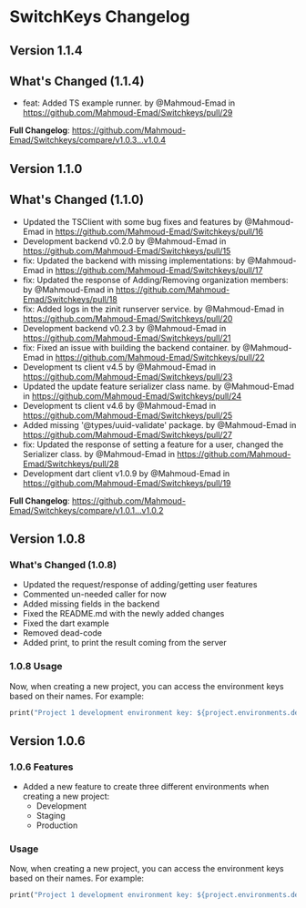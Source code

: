 # SwitchKeys Changelog

## Version 1.1.4

## What's Changed (1.1.4)

* feat: Added TS example runner. by @Mahmoud-Emad in <https://github.com/Mahmoud-Emad/Switchkeys/pull/29>

**Full Changelog**: <https://github.com/Mahmoud-Emad/Switchkeys/compare/v1.0.3...v1.0.4>

## Version 1.1.0

## What's Changed (1.1.0)

* Updated the TSClient with some bug fixes and features by @Mahmoud-Emad in <https://github.com/Mahmoud-Emad/Switchkeys/pull/16>
* Development backend v0.2.0 by @Mahmoud-Emad in <https://github.com/Mahmoud-Emad/Switchkeys/pull/15>
* fix: Updated the backend with missing implementations: by @Mahmoud-Emad in <https://github.com/Mahmoud-Emad/Switchkeys/pull/17>
* fix: Updated the response of Adding/Removing organization members: by @Mahmoud-Emad in <https://github.com/Mahmoud-Emad/Switchkeys/pull/18>
* fix: Added logs in the zinit runserver service. by @Mahmoud-Emad in <https://github.com/Mahmoud-Emad/Switchkeys/pull/20>
* Development backend v0.2.3 by @Mahmoud-Emad in <https://github.com/Mahmoud-Emad/Switchkeys/pull/21>
* fix: Fixed an issue with building the backend container. by @Mahmoud-Emad in <https://github.com/Mahmoud-Emad/Switchkeys/pull/22>
* Development ts client v4.5 by @Mahmoud-Emad in <https://github.com/Mahmoud-Emad/Switchkeys/pull/23>
* Updated the update feature serializer class name. by @Mahmoud-Emad in <https://github.com/Mahmoud-Emad/Switchkeys/pull/24>
* Development ts client v4.6 by @Mahmoud-Emad in <https://github.com/Mahmoud-Emad/Switchkeys/pull/25>
* Added missing '@types/uuid-validate' package. by @Mahmoud-Emad in <https://github.com/Mahmoud-Emad/Switchkeys/pull/27>
* fix: Updated the response of setting a feature for a user, changed the Serializer class. by @Mahmoud-Emad in <https://github.com/Mahmoud-Emad/Switchkeys/pull/28>
* Development dart client v1.0.9 by @Mahmoud-Emad in <https://github.com/Mahmoud-Emad/Switchkeys/pull/19>

**Full Changelog**: <https://github.com/Mahmoud-Emad/Switchkeys/compare/v1.0.1...v1.0.2>

## Version 1.0.8

### What's Changed (1.0.8)

* Updated the request/response of adding/getting user features
* Commented un-needed caller for now
* Added missing fields in the backend
* Fixed the README.md with the newly added changes
* Fixed the dart example
* Removed dead-code
* Added print, to print the result coming from the server

### 1.0.8 Usage

Now, when creating a new project, you can access the environment keys based on their names. For example:

```dart
print("Project 1 development environment key: ${project.environments.development.environmentKey}.");
```

## Version 1.0.6

### 1.0.6 Features

* Added a new feature to create three different environments when creating a new project:
  * Development
  * Staging
  * Production

### Usage

Now, when creating a new project, you can access the environment keys based on their names. For example:

```dart
print("Project 1 development environment key: ${project.environments.development.environmentKey}.");
```

